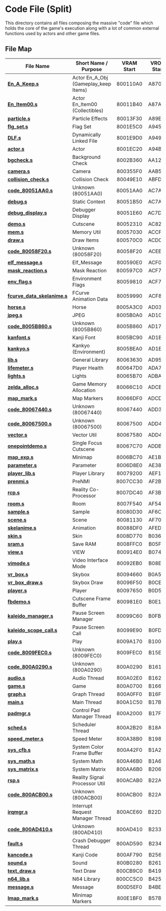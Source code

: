 # Code File (Split)

This directory contains all files composing the massive "code" file which holds the core of the game's execution along with a lot of common external functions used by actors and other game files.

## File Map

| File Name                                              | Short Name / Purpose                 | VRAM Start | VROM Start | Size  |
| ------------------------------------------------------ | ------------------------------------ | :--------: | :--------: | :---: |
| [**En_A_Keep.s**](En_A_Keep.s)                         | Actor En_A_Obj (Gameplay_keep Items) |  800110A0  |   A87000   |  AA0  |
| [**En_Item00.s**](En_Item00.s)                         | Actor En_Item00 (Collectibles)       |  80011B40  |   A87AA0   | 23F0  |
| [**particle.s**](particle.s)                           | Particle Effects                     |  80013F30  |   A89E90   | A690  |
| [**flg_set.s**](flg_set.s)                             | Flag Set                             |  8001E5C0  |   A94520   |  410  |
| [**DLF.s**](DLF.s)                                     | Dynamically Linked File              |  8001E9D0  |   A94930   |  250  |
| [**actor.s**](actor.s)                                 | Actor                                |  8001EC20  |   A94B80   | C740  |
| [**bgcheck.s**](bgcheck.s)                             | Background Check                     |  8002B360  |   AA12C0   | A290  |
| [**camera.s**](camera.s)                               | Camera                               |  800355F0  |   AAB550   | 14820 |
| [**collision_check.s**](collision_check.s)             | Collision Check                      |  80049E10  |   ABFD70   | 7C90  |
| [**code_80051AA0.s**](code_80051AA0.s)                 | Unknown (80051AA0)                   |  80051AA0  |   AC7A00   |  B0   |
| [**debug.s**](debug.s)                                 | Static Context                       |  80051B50  |   AC7AB0   |  310  |
| [**debug_display.s**](debug_display.s)                 | Debugger Display                     |  80051E60  |   AC7DC0   |  4B0  |
| [**demo.s**](demo.s)                                   | Cutscene                             |  80052310  |   AC8270   | 4D20  |
| [**mem.s**](mem.s)                                     | Memory Util                          |  80057030  |   ACCF90   |  90   |
| [**draw.s**](draw.s)                                   | Draw Items                           |  800570C0  |   ACD020   | 1E60  |
| [**code_80058F20.s**](code_80058F20.s)                 | Unknown (80058F20)                   |  80058F20  |   ACEE80   |  1C0  |
| [**elf_message.s**](elf_message.s)                     | Elf_Message                          |  800590E0  |   ACF040   |  6E0  |
| [**mask_reaction.s**](mask_reaction.s)                 | Mask Reaction                        |  800597C0  |   ACF720   |  50   |
| [**env_flag.s**](env_flag.s)                           | Environment Flags                    |  80059810  |   ACF770   |  180  |
| [**fcurve_data_skelanime.s**](fcurve_data_skelanime.s) | FCurve Animation Data                |  80059990  |   ACF8F0   |  A30  |
| [**horse.s**](horse.s)                                 | Horse                                |  8005A3C0  |   AD0320   |  CE0  |
| [**jpeg.s**](jpeg.s)                                   | JPEG                                 |  8005B0A0  |   AD1000   |  7C0  |
| [**code_8005B860.s**](code_8005B860.s)                 | Unknown (8005B860)                   |  8005B860  |   AD17C0   |  430  |
| [**kanfont.s**](kanfont.s)                             | Kanji Font                           |  8005BC90  |   AD1BF0   |  210  |
| [**kankyo.s**](kankyo.s)                               | Kankyo (Environment)                 |  8005BEA0  |   AD1E00   | 7790  |
| [**lib.s**](lib.s)                                     | General Library                      |  80063630  |   AD9590   | 11A0  |
| [**lifemeter.s**](lifemeter.s)                         | Player Health                        |  800647D0  |   ADA730   | 13A0  |
| [**lights.s**](lights.s)                               | Lights                               |  80065B70  |   ADBAD0   | 10A0  |
| [**zelda_alloc.s**](zelda_alloc.s)                     | Game Memory Allocation               |  80066C10  |   ADCB70   |  1E0  |
| [**map_mark.s**](map_mark.s)                           | Map Markers                          |  80066DF0  |   ADCD50   |  650  |
| [**code_80067440.s**](code_80067440.s)                 | Unknown (80067440)                   |  80067440  |   ADD3A0   |  C0   |
| [**code_80067500.s**](code_80067500.s)                 | Unknown (80067500)                   |  80067500  |   ADD460   |  80   |
| [**vector.s**](vector.s)                               | Vector Util                          |  80067580  |   ADD4E0   |  6F0  |
| [**onepointdemo.s**](onepointdemo.s)                   | Single Focus Cutscene                |  80067C70  |   ADDBD0   | 4000  |
| [**map_exp.s**](map_exp.s)                             | Minimap                              |  8006BC70  |   AE1BD0   | 1C70  |
| [**parameter.s**](parameter.s)                         | Parameter                            |  8006D8E0  |   AE3840   | B920  |
| [**player_lib.s**](player_lib.s)                       | Player Library                       |  80079200  |   AEF160   | 3A30  |
| [**prenmi.s**](prenmi.s)                               | PreNMI                               |  8007CC30  |   AF2B90   | 1010  |
| [**rcp.s**](rcp.s)                                     | Reality Co-Processor                 |  8007DC40  |   AF3BA0   | 1900  |
| [**room.s**](room.s)                                   | Room                                 |  8007F540  |   AF54A0   | 17F0  |
| [**sample.s**](sample.s)                               | Sample                               |  80080D30  |   AF6C90   |  400  |
| [**scene.s**](scene.s)                                 | Scene                                |  80081130  |   AF7090   | 7CC0  |
| [**skelanime.s**](skelanime.s)                         | Animation                            |  80088DF0  |   AFED50   | 4980  |
| [**skin.s**](skin.s)                                   | Skin                                 |  8008D770  |   B036D0   | 2850  |
| [**sram.s**](sram.s)                                   | Save RAM                             |  8008FFC0  |   B05F20   | 1520  |
| [**view.s**](view.s)                                   | VIEW                                 |  800914E0  |   B07440   | 19D0  |
| [**vimode.s**](vimode.s)                               | Video Interface Mode                 |  80092EB0  |   B08E10   | 17B0  |
| [**vr_box.s**](vr_box.s)                               | Skybox                               |  80094660  |   B0A5C0   | 28F0  |
| [**vr_box_draw.s**](vr_box_draw.s)                     | Skybox Draw                          |  80096F50  |   B0CEB0   |  700  |
| [**player.s**](player.s)                               | Player                               |  80097650  |   B0D5B0   |  B90  |
| [**fbdemo.s**](fbdemo.s)                               | Cutscene Frame Buffer                |  800981E0  |   B0E140   | 1A80  |
| [**kaleido_manager.s**](kaleido_manager.s)             | Pause Screen Manager                 |  80099C60  |   B0FBC0   |  230  |
| [**kaleido_scope_call.s**](kaleido_scope_call.s)       | Pause Screen Call                    |  80099E90  |   B0FDF0   |  2E0  |
| [**play.s**](play.s)                                   | Play                                 |  8009A170  |   B100D0   | 5D50  |
| [**code_8009FEC0.s**](code_8009FEC0.s)                 | Unknown (8009FEC0)                   |  8009FEC0  |   B15E20   |  3D0  |
| [**code_800A0290.s**](code_800A0290.s)                 | Unknown (800A0290)                   |  800A0290  |   B161F0   |  50   |
| [**audio.s**](audio.s)                                 | Audio Thread                         |  800A02E0  |   B16240   |  420  |
| [**game.s**](game.s)                                   | Game                                 |  800A0700  |   B16660   |  8F0  |
| [**graph.s**](graph.s)                                 | Graph Thread                         |  800A0FF0  |   B16F50   |  C60  |
| [**main.s**](main.s)                                   | Main Thread                          |  800A1C50  |   B17BB0   |  3B0  |
| [**padmgr.s**](padmgr.s)                               | Control Pad Manager Thread           |  800A2000  |   B17F60   |  B20  |
| [**sched.s**](sched.s)                                 | Scheduler Thread                     |  800A2B20  |   B18A80   |  D90  |
| [**speed_meter.s**](speed_meter.s)                     | Speed Meter                          |  800A38B0  |   B19810   |  A40  |
| [**sys_cfb.s**](sys_cfb.s)                             | System Color Frame Buffer            |  800A42F0  |   B1A250   |  3C0  |
| [**sys_math.s**](sys_math.s)                           | System Math                          |  800A46B0  |   B1A610   | 6000  |
| [**sys_matrix.s**](sys_matrix.s)                       | System Matrix                        |  800AA6B0  |   B20610   | 2400  |
| [**rsp.s**](rsp.s)                                     | Reality Signal Processor Util        |  800ACAB0  |   B22A10   |  50   |
| [**code_800ACB00.s**](code_800ACB00.s)                 | Unknown (800ACB00)                   |  800ACB00  |   B22A60   |  360  |
| [**irqmgr.s**](irqmgr.s)                               | Interrupt Request Manager Thread     |  800ACE60  |   B22DC0   |  5B0  |
| [**code_800AD410.s**](code_800AD410.s)                 | Unknown (800AD410)                   |  800AD410  |   B23370   |  180  |
| [**fault.s**](fault.s)                                 | Crash Debugger Thread                |  800AD590  |   B234F0   | 2200  |
| [**kancode.s**](kancode.s)                             | Kanji Code                           |  800AF790  |   B256F0   |  AF0  |
| [**sound.s**](sound.s)                                 | Sound                                |  800B0280  |   B261E0   | 1B740 |
| [**text_draw.s**](text_draw.s)                         | Text Draw                            |  800CB9C0  |   B41920   |  C00  |
| [**n64_lib.s**](n64_lib.s)                             | N64 Library                          |  800CC5C0  |   B42520   | 9930  |
| [**message.s**](message.s)                             | Message                              |  800D5EF0  |   B4BE50   | BD00  |
| [**lmap_mark.s**](lmap_mark.s)                         | Minimap Markers                      |  800E1BF0  |   B57B50   | 13D0  |
